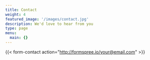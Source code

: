 ```yaml
---
title: Contact
weight: 4
featured_image: '/images/contact.jpg'
description: We'd love to hear from you
type: page
menu:
  main: {}
---
```

{{< form-contact action="http://formspree.io/your@email.com"  >}}
